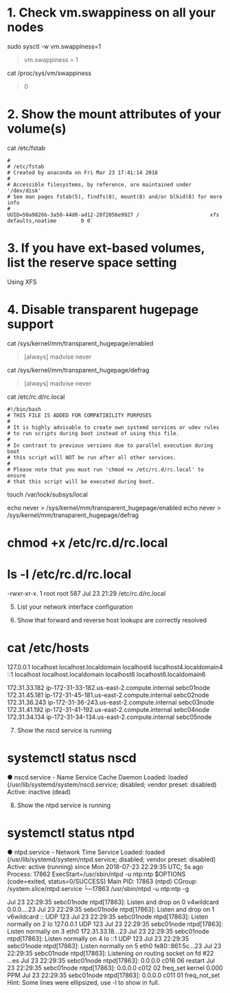 # 1. Check vm.swappiness on all your nodes
 sudo sysctl -w vm.swappiness=1
> vm.swappiness = 1

 cat /proc/sys/vm/swappiness 
> 0

# 2. Show the mount attributes of your volume(s)
 cat /etc/fstab 
```
#
# /etc/fstab
# Created by anaconda on Fri Mar 23 17:41:14 2018
#
# Accessible filesystems, by reference, are maintained under '/dev/disk'
# See man pages fstab(5), findfs(8), mount(8) and/or blkid(8) for more info
#
UUID=50a9826b-3a50-44d0-ad12-28f2056e9927 /                       xfs     defaults,noatime        0 0`
```

# 3. If you have ext-based volumes, list the reserve space setting
 Using XFS

# 4. Disable transparent hugepage support

 cat /sys/kernel/mm/transparent_hugepage/enabled
> [always] madvise never

 cat /sys/kernel/mm/transparent_hugepage/defrag
> [always] madvise never


 cat /etc/rc.d/rc.local 
```
#!/bin/bash
# THIS FILE IS ADDED FOR COMPATIBILITY PURPOSES
#
# It is highly advisable to create own systemd services or udev rules
# to run scripts during boot instead of using this file.
#
# In contrast to previous versions due to parallel execution during boot
# this script will NOT be run after all other services.
#
# Please note that you must run 'chmod +x /etc/rc.d/rc.local' to ensure
# that this script will be executed during boot.
```

touch /var/lock/subsys/local

echo never > /sys/kernel/mm/transparent_hugepage/enabled
echo never > /sys/kernel/mm/transparent_hugepage/defrag 

# chmod +x /etc/rc.d/rc.local
# ls -l /etc/rc.d/rc.local 
-rwxr-xr-x. 1 root root 587 Jul 23 21:29 /etc/rc.d/rc.local


5. List your network interface configuration


6. Show that forward and reverse host lookups are correctly resolved
# cat /etc/hosts
127.0.0.1   localhost localhost.localdomain localhost4 localhost4.localdomain4
::1         localhost localhost.localdomain localhost6 localhost6.localdomain6

172.31.33.182	ip-172-31-33-182.us-east-2.compute.internal     sebc01node
172.31.45.181	ip-172-31-45-181.us-east-2.compute.internal     sebc02node
172.31.36.243	ip-172-31-36-243.us-east-2.compute.internal	sebc03node
172.31.41.192	ip-172-31-41-192.us-east-2.compute.internal	sebc04node
172.31.34.134	ip-172-31-34-134.us-east-2.compute.internal	sebc05node


7. Show the nscd service is running
# systemctl status nscd
● nscd.service - Name Service Cache Daemon
   Loaded: loaded (/usr/lib/systemd/system/nscd.service; disabled; vendor preset: disabled)
   Active: inactive (dead)

8. Show the ntpd service is running
# systemctl status ntpd
● ntpd.service - Network Time Service
   Loaded: loaded (/usr/lib/systemd/system/ntpd.service; disabled; vendor preset: disabled)
   Active: active (running) since Mon 2018-07-23 22:29:35 UTC; 5s ago
  Process: 17862 ExecStart=/usr/sbin/ntpd -u ntp:ntp $OPTIONS (code=exited, status=0/SUCCESS)
 Main PID: 17863 (ntpd)
   CGroup: /system.slice/ntpd.service
           └─17863 /usr/sbin/ntpd -u ntp:ntp -g

Jul 23 22:29:35 sebc01node ntpd[17863]: Listen and drop on 0 v4wildcard 0.0.0....23
Jul 23 22:29:35 sebc01node ntpd[17863]: Listen and drop on 1 v6wildcard :: UDP 123
Jul 23 22:29:35 sebc01node ntpd[17863]: Listen normally on 2 lo 127.0.0.1 UDP 123
Jul 23 22:29:35 sebc01node ntpd[17863]: Listen normally on 3 eth0 172.31.33.18...23
Jul 23 22:29:35 sebc01node ntpd[17863]: Listen normally on 4 lo ::1 UDP 123
Jul 23 22:29:35 sebc01node ntpd[17863]: Listen normally on 5 eth0 fe80::861:5c...23
Jul 23 22:29:35 sebc01node ntpd[17863]: Listening on routing socket on fd #22 ...es
Jul 23 22:29:35 sebc01node ntpd[17863]: 0.0.0.0 c016 06 restart
Jul 23 22:29:35 sebc01node ntpd[17863]: 0.0.0.0 c012 02 freq_set kernel 0.000 PPM
Jul 23 22:29:35 sebc01node ntpd[17863]: 0.0.0.0 c011 01 freq_not_set
Hint: Some lines were ellipsized, use -l to show in full.